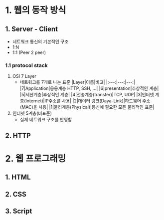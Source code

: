 # 1. 웹의 동작 방식

## 1. Server - Client
- 네트워크 통신의 기본적인 구조
- 1:N
- 1:1 (Peer 2 peer)

### 1.1 protocol stack

1. OSI 7 Layer
    - 네트워크를 7개로 나눈 표준
|Layer|이름|비고|
|:---:|---:|---:|
|7|Application|응용계층 HTTP, SSH, ...| 
|6|presentation|추상적인 계층|
|5|세션계층|추상적인 계층|
|4|전송계층(transfer)|TCP, UDP|
|3|인터넷 계층(Internet)|IP주소를 사용|
|2|데이터 링크(Daya-Link)|하드웨어 주소(MAC)을 사용|
|1|물리계층(Physical)|통신에 필요한 모든 물리적인 표준|
2. 인터넷 5계층(비표준)
    - 실제 네트워크 구조를 반영함

## 2. HTTP

# 2. 웹 프로그래밍

## 1. HTML

## 2. CSS

## 3. Script
